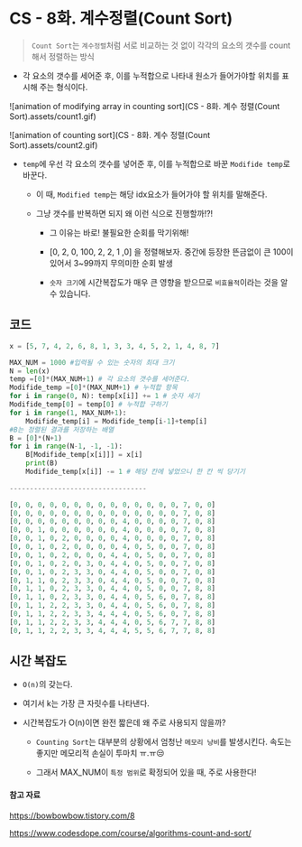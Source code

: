 # CS - 8화. 계수정렬(Count Sort)

> `Count Sort`는 `계수정렬`처럼 서로 비교하는 것 없이 각각의 요소의 갯수를 count해서 정렬하는 방식



- 각 요소의 갯수를 세어준 후, 이를 누적합으로 나타내 원소가 들어가야할 위치를 표시해 주는 형식이다.

  

![animation of modifying array in counting sort](CS - 8화. 계수 정렬(Count Sort).assets/count1.gif)



![animation of counting sort](CS - 8화. 계수 정렬(Count Sort).assets/count2.gif)





- `temp`에 우선 각 요소의 갯수를 넣어준 후, 이를 누적합으로 바꾼 `Modifide temp`로 바꾼다.

  - 이 때, `Modified temp`는 해당 idx요소가 들어가야 할 위치를 말해준다.

  - 그냥 갯수를 반복하면 되지 왜 이런 식으로 진행할까!?!

    - 그 이유는 바로! 불필요한 순회를 막기위해!

    - [0, 2, 0, 100, 2, 2, 1 ,0] 을 정렬해보자. 중간에 등장한 뜬금없이 큰 100이 있어서 3~99까지 무의미한 순회 발생

    - `숫자 크기`에 시간복잡도가 매우 큰 영향을 받으므로 `비효율적`이라는 것을 알 수 있습니다.

      





## 코드

```python
x = [5, 7, 4, 2, 6, 8, 1, 3, 3, 4, 5, 2, 1, 4, 8, 7]

MAX_NUM = 1000 #입력될 수 있는 숫자의 최대 크기
N = len(x)
temp =[0]*(MAX_NUM+1) # 각 요소의 갯수를 세어준다.
Modifide_temp =[0]*(MAX_NUM+1) # 누적합 항목
for i in range(0, N): temp[x[i]] += 1 # 숫자 세기
Modifide_temp[0] = temp[0] # 누적합 구하기
for i in range(1, MAX_NUM+1):
    Modifide_temp[i] = Modifide_temp[i-1]+temp[i]
#B는 정렬된 결과를 저장하는 배열
B = [0]*(N+1)
for i in range(N-1, -1, -1):
    B[Modifide_temp[x[i]]] = x[i]
    print(B)
    Modifide_temp[x[i]] -= 1 # 해당 칸에 넣었으니 한 칸 씩 당기기
    
----------------------------------

[0, 0, 0, 0, 0, 0, 0, 0, 0, 0, 0, 0, 0, 0, 7, 0, 0]
[0, 0, 0, 0, 0, 0, 0, 0, 0, 0, 0, 0, 0, 0, 7, 0, 8]
[0, 0, 0, 0, 0, 0, 0, 0, 0, 4, 0, 0, 0, 0, 7, 0, 8]
[0, 0, 1, 0, 0, 0, 0, 0, 0, 4, 0, 0, 0, 0, 7, 0, 8]
[0, 0, 1, 0, 2, 0, 0, 0, 0, 4, 0, 0, 0, 0, 7, 0, 8]
[0, 0, 1, 0, 2, 0, 0, 0, 0, 4, 0, 5, 0, 0, 7, 0, 8]
[0, 0, 1, 0, 2, 0, 0, 0, 4, 4, 0, 5, 0, 0, 7, 0, 8]
[0, 0, 1, 0, 2, 0, 3, 0, 4, 4, 0, 5, 0, 0, 7, 0, 8]
[0, 0, 1, 0, 2, 3, 3, 0, 4, 4, 0, 5, 0, 0, 7, 0, 8]
[0, 1, 1, 0, 2, 3, 3, 0, 4, 4, 0, 5, 0, 0, 7, 0, 8]
[0, 1, 1, 0, 2, 3, 3, 0, 4, 4, 0, 5, 0, 0, 7, 8, 8]
[0, 1, 1, 0, 2, 3, 3, 0, 4, 4, 0, 5, 6, 0, 7, 8, 8]
[0, 1, 1, 2, 2, 3, 3, 0, 4, 4, 0, 5, 6, 0, 7, 8, 8]
[0, 1, 1, 2, 2, 3, 3, 4, 4, 4, 0, 5, 6, 0, 7, 8, 8]
[0, 1, 1, 2, 2, 3, 3, 4, 4, 4, 0, 5, 6, 7, 7, 8, 8]
[0, 1, 1, 2, 2, 3, 3, 4, 4, 4, 5, 5, 6, 7, 7, 8, 8]

```





## 시간 복잡도

-  `O(n)`의 갖는다.
  
  - 여기서 k는 가장 큰 자릿수를 나타낸다.
  
-  시간복잡도가 O(n)이면 완전 짧은데 왜 주로 사용되지 않을까?

   -  `Counting Sort`는 대부분의 상황에서 엄청난 `메모리 낭비`를 발생시킨다. 속도는 좋지만 메모리적 손실이 투마치 ㅠ.ㅠ😒

   - 그래서 MAX_NUM이 `특정 범위`로 확정되어 있을 때, 주로 사용한다!





#### 참고 자료

https://bowbowbow.tistory.com/8

https://www.codesdope.com/course/algorithms-count-and-sort/



